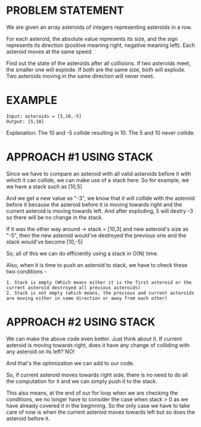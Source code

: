 # PROBLEM STATEMENT

We are given an array asteroids of integers representing asteroids in a row.

For each asteroid, the absolute value represents its size, and the sign represents its direction (positive meaning right, negative meaning left). Each asteroid moves at the same speed.

Find out the state of the asteroids after all collisions. If two asteroids meet, the smaller one will explode. If both are the same size, both will explode. Two asteroids moving in the same direction will never meet.

# EXAMPLE

    Input: asteroids = [5,10,-5]
    Output: [5,10]

Explanation: The 10 and -5 collide resulting in 10. The 5 and 10 never collide.

# **APPROACH #1 USING STACK**

Since we have to compare an asteroid with all valid asteroids before it with which it can collide, we can make use of a stack here. So for example, we we have a stack such as [10,5]

And we get a new value as "-3", we know that it will collide with the asteroid before it because the asteroid before it is moving towards right and the current asteroid is moving towards left. And after exploding, 5 will destry -3 so there will be no change in the stack.

If it was the other way around -> stack = [10,3] and new asteroid's size as "-5", then the new asteroid would've destroyed the previous one and the stack would've become [10,-5]

So, all of this we can do efficiently using a stack in O(N) time.

Also, when it is time to push an asteroid to stack, we have to check these two conditions - 

    1. Stack is empty (Which means either it is the first asteroid or the current asteroid destroyed all previous asteroids)
    2. Stack is not empty (which means, the previous and current asteroids are moving either in same direction or away from each other)


# **APPROACH #2 USING STACK**

We can make the above code even better. Just think about it. If current asteroid is moving towards right, does it have any change of colliding with any asteroid on its left? NO! 

And that's the optimization we can add to our code.

So, if current asteroid moves towards right side, there is no need to do all the computation for it and we can simply push it to the stack.

This also means, at the end of our for loop when we are checking the conditions, we no longer have to consider the case when stack > 0 as we have already covered it in the beginning. So the only case we have to take care of now is when the current asteroid moves towards left but so does the asteroid before it.